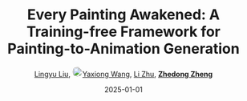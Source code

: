 ---
title: "Every Painting Awakened: A Training-free Framework for Painting-to-Animation Generation"
collection: publications
permalink: /publication/Every-Pa2025
date: 2025-01-01
doi: 
keywords: painting animation generation, painting animation, painting awakened training, 
venue: 'arXiv preprint arXiv:2503.23736'
blog: 'https://mp.weixin.qq.com/s/6bgrQK3kD16Q8U1a6S52hA'
code: 'https://painting-animation.github.io/animation/'
author: '<a href="https://zdzheng.xyz/authors/Lingyu-Liu" class="author">Lingyu Liu</a>, <a href="https://zdzheng.xyz/authors/Yaxiong-Wang" class="author"> <img src= "https://zdzheng.xyz/coauthors/yaxiong-wang.jpeg" alt="yaxiong-wang" style="border-radius: 50%; height:20px; width:20px">Yaxiong Wang</a>, <a href="https://zdzheng.xyz/authors/Li-Zhu" class="author">Li Zhu</a>, <strong><a href="https://zdzheng.xyz/authors/Zhedong-Zheng" class="author">Zhedong Zheng</a></strong>'
sqlauthor: '{"@type": "Person","name": "Lingyu Liu"}, {"@type": "Person","name": "Yaxiong Wang"}, {"@type": "Person","name": "Li Zhu"}, {"@type": "Person","name": "Zhedong Zheng"}'
citation: ' Lingyu Liu,  Yaxiong Wang,  Li Zhu,  Zhedong Zheng, &quot;Every Painting Awakened: A Training-free Framework for Painting-to-Animation Generation.&quot; arXiv preprint arXiv:2503.23736, 2025.'
pub_year: '2025'
bib: >
    @article{liu2025every,<br>author = "Liu, Lingyu and Wang, Yaxiong and Zhu, Li and Zheng, Zhedong",<br>title = "Every Painting Awakened: A Training-free Framework for Painting-to-Animation Generation",<br>journal = "arXiv preprint arXiv:2503.23736",<br>code = "https://painting-animation.github.io/animation/",<br>blog = "https://mp.weixin.qq.com/s/6bgrQK3kD16Q8U1a6S52hA",<br>year = "2025"
    }

---